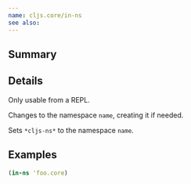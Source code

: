 ```yaml
---
name: cljs.core/in-ns
see also:
---
```


## Summary

## Details

Only usable from a REPL.

Changes to the namespace `name`, creating it if needed.

Sets `*cljs-ns*` to the namespace `name`.

## Examples

```clj
(in-ns 'foo.core)
```
